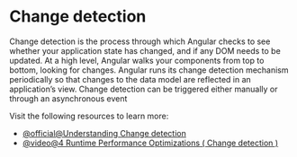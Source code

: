 # Change detection

Change detection is the process through which Angular checks to see whether your application state has changed, and if any DOM needs to be updated. At a high level, Angular walks your components from top to bottom, looking for changes. Angular runs its change detection mechanism periodically so that changes to the data model are reflected in an application’s view. Change detection can be triggered either manually or through an asynchronous event

Visit the following resources to learn more:

- [@official@Understanding Change detection](https://angular.io/guide/change-detection)
- [@video@4 Runtime Performance Optimizations ( Change detection )](https://www.youtube.com/watch?v=f8sA-i6gkGQ)
